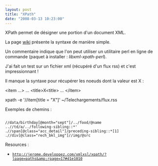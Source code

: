 ```yaml
---
layout: post
title: "XPath"
date: "2008-03-13 10:23:00"
---
```

XPath permet de désigner une portion d'un document XML.

La page [wiki](http://fr.wikipedia.org/wiki/XPath) présente la syntaxe de manière simple.

Un commentaire indique que l'on peut utiliser un utilitaire perl en ligne de commande (paquet à installer : <span style="font-style: italic;">libxml-xpath-perl</span>).

J'ai fait un test sur un fichier xml (récupéré d'un flux rss) et c'est impressionnant !

Il manque la syntaxe pour récupérer les noeuds dont la valeur est X :

&lt;item ...&gt;
...
&lt;title&gt;X&lt;title&gt;
...
&lt;/item&gt;

xpath -e '//item[title = "X"]' ~/Telechargements/flux.rss

Exemples de chemins :
<pre><code>
//data/birthday[@month="sept"]/../food/@name
..//td/a/../following-sibling::*'
.//span[@class="acc_detail"]/preceding-sibling::*[1]
.//div[@class="rech_bkl_img"]//img/@src</code></pre>

Resources :
-  <a href="http://jerome.developpez.com/xmlxsl/xpath/?lpage=paths&amp;rpage=17#d1e1010"><code>http://jerome.developpez.com/xmlxsl/xpath/?lpage=paths&amp;rpage=17#d1e1010</code></a><code>


<span style="font-family: courier new;"></span></code>
<a href="http://developer.mozilla.org/fr/docs/XPath:Fonctions"></a>
